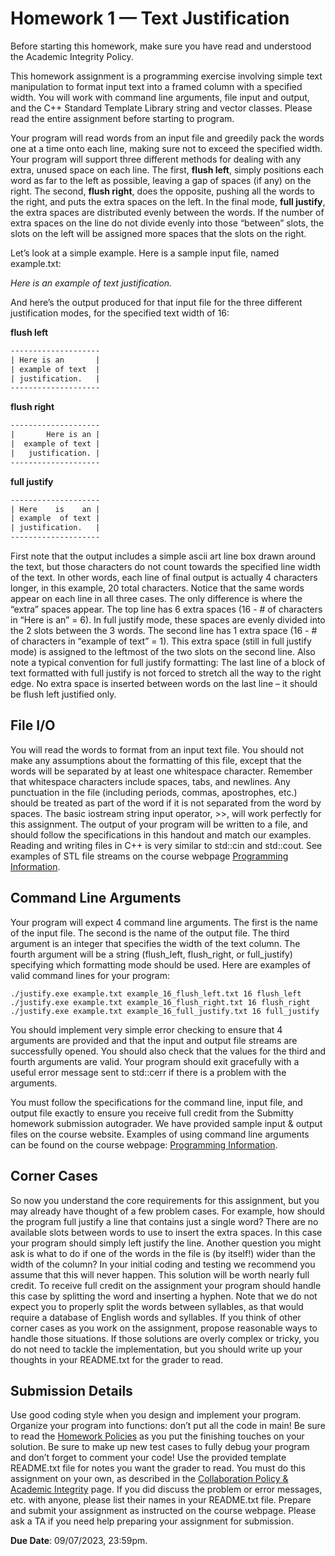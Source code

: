 # Homework 1 — Text Justification

Before starting this homework, make sure you have read and understood the Academic Integrity Policy.

This homework assignment is a programming exercise involving simple text manipulation to format input
text into a framed column with a specified width. You will work with command line arguments, file input
and output, and the C++ Standard Template Library string and vector classes. Please read the entire
assignment before starting to program. 

Your program will read words from an input file and greedily pack the words one at a time onto each line,
making sure not to exceed the specified width. Your program will support three different methods for dealing
with any extra, unused space on each line. The first, **flush left**, simply positions each word as far to the left as
possible, leaving a gap of spaces (if any) on the right. The second, **flush right**, does the opposite, pushing all
the words to the right, and puts the extra spaces on the left. In the final mode, **full justify**, the extra spaces
are distributed evenly between the words. If the number of extra spaces on the line do not divide evenly into
those “between” slots, the slots on the left will be assigned more spaces that the slots on the right.

Let’s look at a simple example. Here is a sample input file, named example.txt:

*Here is an example of text justification.*

And here’s the output produced for that input file for the three different justification modes, for the specified
text width of 16:

**flush left**
```txt
--------------------
| Here is an       |
| example of text  |
| justification.   |
--------------------
```

**flush right**
```txt
--------------------
|       Here is an |
|  example of text |
|   justification. |
--------------------
```

**full justify**
```txt
--------------------
| Here    is    an |
| example  of text |
| justification.   |
--------------------
```

First note that the output includes a simple ascii art line box drawn around the text, but those characters
do not count towards the specified line width of the text. In other words, each line of final output is actually
4 characters longer, in this example, 20 total characters. Notice that the same words appear on each line
in all three cases. The only difference is where the “extra” spaces appear. The top line has 6 extra spaces
(16 - # of characters in “Here is an” = 6). In full justify mode, these spaces are evenly divided into the 2
slots between the 3 words. The second line has 1 extra space (16 - # of characters in “example of text”
= 1). This extra space (still in full justify mode) is assigned to the leftmost of the two slots on the second line. Also note a typical
convention for full justify formatting: The last line of a block of text formatted with full justify is not forced
to stretch all the way to the right edge. No extra space is inserted between words on the last line – it should
be flush left justified only.

## File I/O

You will read the words to format from an input text file. You should not make any assumptions about the
formatting of this file, except that the words will be separated by at least one whitespace character. Remember
that whitespace characters include spaces, tabs, and newlines. Any punctuation in the file (including periods,
commas, apostrophes, etc.) should be treated as part of the word if it is not separated from the word by
spaces. The basic iostream string input operator, >>, will work perfectly for this assignment. The output of
your program will be written to a file, and should follow the specifications in this handout and match our
examples. Reading and writing files in C++ is very similar to std::cin and std::cout. See examples of
STL file streams on the course webpage [Programming Information](https://www.cs.rpi.edu/academics/courses/fall23/csci1200/programming_information.php).

## Command Line Arguments

Your program will expect 4 command line arguments. The first is the name of the input file. The second is
the name of the output file. The third argument is an integer that specifies the width of the text column. The
fourth argument will be a string (flush_left, flush_right, or full_justify) specifying which formatting
mode should be used. Here are examples of valid command lines for your program:

```console
./justify.exe example.txt example_16_flush_left.txt 16 flush_left
./justify.exe example.txt example_16_flush_right.txt 16 flush_right
./justify.exe example.txt example_16_full_justify.txt 16 full_justify
```

You should implement very simple error checking to ensure that 4 arguments are provided and that the
input and output file streams are successfully opened. You should also check that the values for the third
and fourth arguments are valid. Your program should exit gracefully with a useful error message sent to
std::cerr if there is a problem with the arguments.

You must follow the specifications for the command line, input file, and output file exactly to ensure you
receive full credit from the Submitty homework submission autograder. We have provided sample input &
output files on the course website. Examples of using command line arguments can be found on the course
webpage: [Programming Information](https://www.cs.rpi.edu/academics/courses/fall23/csci1200/programming_information.php).

## Corner Cases

So now you understand the core requirements for this assignment, but you may already have thought of a
few problem cases. For example, how should the program full justify a line that contains just a single word?
There are no available slots between words to use to insert the extra spaces. In this case your program
should simply left justify the line. Another question you might ask is what to do if one of the words in the
file is (by itself!) wider than the width of the column? In your initial coding and testing we recommend you
assume that this will never happen. This solution will be worth nearly full credit. To receive full credit on
the assignment your program should handle this case by splitting the word and inserting a hyphen. Note
that we do not expect you to properly split the words between syllables, as that would require a database
of English words and syllables. If you think of other corner cases as you work on the assignment, propose
reasonable ways to handle those situations. If those solutions are overly complex or tricky, you do not need
to tackle the implementation, but you should write up your thoughts in your README.txt for the grader
to read.

## Submission Details

Use good coding style when you design and implement your program. Organize your program into functions:
don’t put all the code in main! Be sure to read the [Homework Policies](https://www.cs.rpi.edu/academics/courses/fall23/csci1200/homework_policies.php) as you put the finishing touches on your solution. Be sure to make up new test cases to fully debug your program and don’t forget
to comment your code! Use the provided template README.txt file for notes you want the grader to read.
You must do this assignment on your own, as described in the [Collaboration Policy & Academic Integrity](https://www.cs.rpi.edu/academics/courses/fall23/csci1200/academic_integrity.php) page. If you did discuss the problem or error messages, etc. with anyone, please list their names in your
README.txt file. Prepare and submit your assignment as instructed on the course webpage. Please ask a TA
if you need help preparing your assignment for submission.

**Due Date**: 09/07/2023, 23:59pm.
